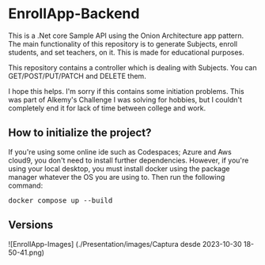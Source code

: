 # EnrollApp-Backend

This is a .Net core Sample API using the Onion Architecture app pattern. The main functionality of this repository
is to generate Subjects, enroll students, and set teachers, on it. This is made for educational purposes.

This repository contains a controller which is dealing with Subjects. You can GET/POST/PUT/PATCH and DELETE them.

I hope this helps. I'm sorry if this contains some initiation problems. This was part of Alkemy's Challenge I was solving for 
hobbies, but I couldn't completely end it for lack of time between college and work.

## How to initialize the project?

If you're using some online ide such as Codespaces; Azure and Aws cloud9, you don't need to install further dependencies.
However, if you're using your local desktop, you must install docker using the package manager whatever the OS you are 
using to. Then run the following command: <pre>docker compose up --build</pre>

## Versions

![EnrollApp-Images] (./Presentation/images/Captura desde 2023-10-30 18-50-41.png)

